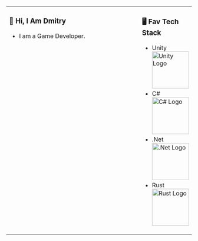 <table><tr><td valign="top" width="75%">

### 👋 Hi, I Am Dmitry

- I am a Game Developer.
 
</td><td valign="top" width="25%">

### 🖥 Fav Tech Stack

- Unity <img src="https://cdn.worldvectorlogo.com/logos/unity-69.svg" title="Unity" alt="Unity Logo" width="100"/>
- C# <img src="https://cdn.worldvectorlogo.com/logos/c--4.svg" title="C#" alt="C# Logo" width="100"/>
- .Net <img src="https://cdn.worldvectorlogo.com/logos/dot-net-core-7.svg" title=".Net" alt=".Net Logo" width="100"/>
- Rust <img src="https://cdn.worldvectorlogo.com/logos/rust.svg" title="Rust" alt="Rust Logo" width="100"/>

</tr></tr></table> 

<!--
**dkoleev/dkoleev** is a ✨ _special_ ✨ repository because its `README.md` (this file) appears on your GitHub profile.

Here are some ideas to get you started:

- 🔭 I’m currently working on ...
- 🌱 I’m currently learning ...
- 👯 I’m looking to collaborate on ...
- 🤔 I’m looking for help with ...
- 💬 Ask me about ...
- 📫 How to reach me: ...
- 😄 Pronouns: ...
- ⚡ Fun fact: ...
-->
